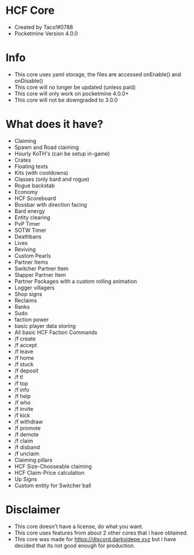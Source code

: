 # HCF Core

 - Created by Taco!#0788
 - Pocketmine Version 4.0.0

# Info

 - This core uses yaml storage, the files are accessed onEnable() and onDisable()
 - This core will no longer be updated (unless paid)
 - This core will only work on pocketmine 4.0.0+
 - This core will not be downgraded to 3.0.0

# What does it have?

 - Claiming
 - Spawn and Road claiming
 - Hourly KoTH's (can be setup in-game)
 - Crates
 - Floating texts
 - Kits (with cooldowns)
 - Classes (only bard and rogue)
 - Rogue backstab
 - Economy
 - HCF Scoreboard
 - Bossbar with direction facing
 - Bard energy
 - Entity clearing
 - PvP Timer
 - SOTW Timer
 - Deathbans
 - Lives
 - Reviving
 - Custom Pearls
 - Partner Items
 - Switcher Partner Item
 - Slapper Partner Item
 - Partner Packages with a custom rolling animation
 - Logger villagers
 - Shop signs
 - Reclaims
 - Ranks 
 - Sudo
 - faction power
 - basic player data storing
 - All basic HCF Faction Commands
 - /f create
 - /f accept
 - /f leave
 - /f home
 - /f stuck
 - /f deposit
 - /f tl
 - /f top
 - /f info
 - /f help
 - /f who
 - /f invite 
 - /f kick
 - /f withdraw
 - /f promote
 - /f demote
 - /f claim
 - /f disband
 - /f unclaim
 - Claiming pillars
 - HCF Size-Chooseable claiming
 - HCF Claim-Price calculation
 - Up Signs
 - Custom entity for Switcher ball

# Disclaimer

 - This core doesn't have a license, do what you want.
 - This core uses features from about 2 other cores that i have obtained.
 - This core was made for https://discord.darksidepe.xyz but i have decided that its not good enough for production.



















